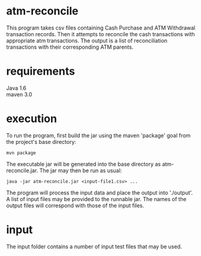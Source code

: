 atm-reconcile
=============
This program takes csv files containing Cash Purchase and ATM Withdrawal 
transaction records.  Then it attempts to reconcile the cash transactions 
with appropriate atm transactions.  The output is a list of reconciliation 
transactions with their corresponding ATM parents.

requirements
=============
Java 1.6  
maven 3.0

execution
=============
To run the program, first build the jar using the maven 'package' goal from the project's base directory:

```
mvn package
```

The executable jar will be generated into the base directory as atm-reconcile.jar.  The jar may then be run as usual:

```
java -jar atm-reconcile.jar <input-file1.csv> ...
```

The program will process the input data and place the output into './output'.  A list of input files may be provided to the runnable jar.   The names of the output files will correspond with those of the input files.

input
=============
The input folder contains a number of input test files that may be used.

